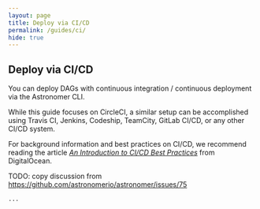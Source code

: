 ```yaml
---
layout: page
title: Deploy via CI/CD
permalink: /guides/ci/
hide: true
---
```


## Deploy via CI/CD

You can deploy DAGs with continuous integration / continuous deployment via the Astronomer CLI.

While this guide focuses on CircleCI, a similar setup can be accomplished using Travis CI, Jenkins, Codeship, TeamCity, GitLab CI/CD, or any other CI/CD system.

For background information and best practices on CI/CD, we recommend reading the article [*An Introduction to CI/CD Best Practices*](https://www.digitalocean.com/community/tutorials/an-introduction-to-ci-cd-best-practices) from DigitalOcean.

TODO: copy discussion from https://github.com/astronomerio/astronomer/issues/75

```bash
...
```

